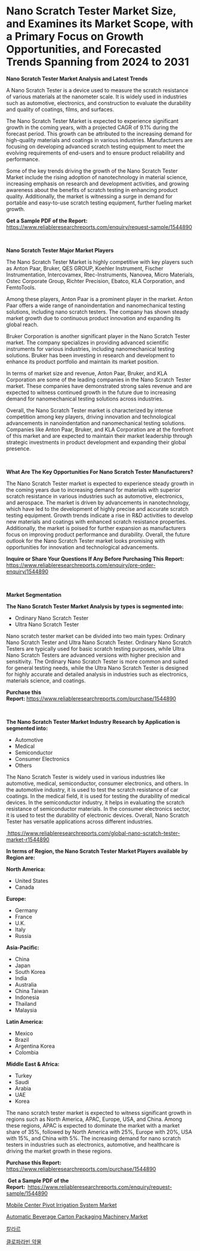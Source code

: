 <p><h1>Nano Scratch Tester Market Size, and Examines its Market Scope, with a Primary Focus on Growth Opportunities, and Forecasted Trends Spanning from 2024 to 2031</h1></p><p><strong>Nano Scratch Tester Market Analysis and Latest Trends</strong></p>
<p><p>A Nano Scratch Tester is a device used to measure the scratch resistance of various materials at the nanometer scale. It is widely used in industries such as automotive, electronics, and construction to evaluate the durability and quality of coatings, films, and surfaces.</p><p>The Nano Scratch Tester Market is expected to experience significant growth in the coming years, with a projected CAGR of 9.1% during the forecast period. This growth can be attributed to the increasing demand for high-quality materials and coatings in various industries. Manufacturers are focusing on developing advanced scratch testing equipment to meet the evolving requirements of end-users and to ensure product reliability and performance.</p><p>Some of the key trends driving the growth of the Nano Scratch Tester Market include the rising adoption of nanotechnology in material science, increasing emphasis on research and development activities, and growing awareness about the benefits of scratch testing in enhancing product quality. Additionally, the market is witnessing a surge in demand for portable and easy-to-use scratch testing equipment, further fueling market growth.</p></p>
<p><strong>Get a Sample PDF of the Report:&nbsp;</strong> <a href="https://www.reliableresearchreports.com/enquiry/request-sample/1544890">https://www.reliableresearchreports.com/enquiry/request-sample/1544890</a></p>
<p>&nbsp;</p>
<p><strong>Nano Scratch Tester Major Market Players</strong></p>
<p><p>The Nano Scratch Tester Market is highly competitive with key players such as Anton Paar, Bruker, QES GROUP, Koehler Instrument, Fischer Instrumentation, Intercovamex, Rtec-Instruments, Nanovea, Micro Materials, Ostec Corporate Group, Richter Precision, Ebatco, KLA Corporation, and FemtoTools.</p><p>Among these players, Anton Paar is a prominent player in the market. Anton Paar offers a wide range of nanoindentation and nanomechanical testing solutions, including nano scratch testers. The company has shown steady market growth due to continuous product innovation and expanding its global reach.</p><p>Bruker Corporation is another significant player in the Nano Scratch Tester market. The company specializes in providing advanced scientific instruments for various industries, including nanomechanical testing solutions. Bruker has been investing in research and development to enhance its product portfolio and maintain its market position.</p><p>In terms of market size and revenue, Anton Paar, Bruker, and KLA Corporation are some of the leading companies in the Nano Scratch Tester market. These companies have demonstrated strong sales revenue and are expected to witness continued growth in the future due to increasing demand for nanomechanical testing solutions across industries.</p><p>Overall, the Nano Scratch Tester market is characterized by intense competition among key players, driving innovation and technological advancements in nanoindentation and nanomechanical testing solutions. Companies like Anton Paar, Bruker, and KLA Corporation are at the forefront of this market and are expected to maintain their market leadership through strategic investments in product development and expanding their global presence.</p></p>
<p>&nbsp;</p>
<p><strong>What Are The Key Opportunities For Nano Scratch Tester Manufacturers?</strong></p>
<p><p>The Nano Scratch Tester market is expected to experience steady growth in the coming years due to increasing demand for materials with superior scratch resistance in various industries such as automotive, electronics, and aerospace. The market is driven by advancements in nanotechnology, which have led to the development of highly precise and accurate scratch testing equipment. Growth trends indicate a rise in R&D activities to develop new materials and coatings with enhanced scratch resistance properties. Additionally, the market is poised for further expansion as manufacturers focus on improving product performance and durability. Overall, the future outlook for the Nano Scratch Tester market looks promising with opportunities for innovation and technological advancements.</p></p>
<p><strong>Inquire or Share Your Questions If Any Before Purchasing This Report:</strong> <a href="https://www.reliableresearchreports.com/enquiry/pre-order-enquiry/1544890">https://www.reliableresearchreports.com/enquiry/pre-order-enquiry/1544890</a></p>
<p>&nbsp;</p>
<p><strong>Market Segmentation</strong></p>
<p><strong>The Nano Scratch Tester Market Analysis by types is segmented into:</strong></p>
<p><ul><li>Ordinary Nano Scratch Tester</li><li>Ultra Nano Scratch Tester</li></ul></p>
<p><p>Nano scratch tester market can be divided into two main types: Ordinary Nano Scratch Tester and Ultra Nano Scratch Tester. Ordinary Nano Scratch Testers are typically used for basic scratch testing purposes, while Ultra Nano Scratch Testers are advanced versions with higher precision and sensitivity. The Ordinary Nano Scratch Tester is more common and suited for general testing needs, while the Ultra Nano Scratch Tester is designed for highly accurate and detailed analysis in industries such as electronics, materials science, and coatings.</p></p>
<p><strong>Purchase this Report:&nbsp;</strong><a href="https://www.reliableresearchreports.com/purchase/1544890">https://www.reliableresearchreports.com/purchase/1544890</a></p>
<p>&nbsp;</p>
<p><strong>The Nano Scratch Tester Market Industry Research by Application is segmented into:</strong></p>
<p><ul><li>Automotive</li><li>Medical</li><li>Semiconductor</li><li>Consumer Electronics</li><li>Others</li></ul></p>
<p><p>The Nano Scratch Tester is widely used in various industries like automotive, medical, semiconductor, consumer electronics, and others. In the automotive industry, it is used to test the scratch resistance of car coatings. In the medical field, it is used for testing the durability of medical devices. In the semiconductor industry, it helps in evaluating the scratch resistance of semiconductor materials. In the consumer electronics sector, it is used to test the durability of electronic devices. Overall, Nano Scratch Tester has versatile applications across different industries.</p></p>
<p><a href="https://www.reliableresearchreports.com/global-nano-scratch-tester-market-r1544890">&nbsp;https://www.reliableresearchreports.com/global-nano-scratch-tester-market-r1544890</a></p>
<p><strong>In terms of Region, the Nano Scratch Tester Market Players available by Region are:</strong></p>
<p>
    <p> <strong> North America: </strong>
        <ul>
            <li>United States</li>
            <li>Canada</li>
        </ul>
        </p> 
    <p> <strong> Europe: </strong>
        <ul>
            <li>Germany</li>
            <li>France</li>
            <li>U.K.</li>
            <li>Italy</li>
            <li>Russia</li>
        </ul>
        </p> 
    <p> <strong> Asia-Pacific: </strong>
        <ul>
            <li>China</li>
            <li>Japan</li>
            <li>South Korea</li>
            <li>India</li>
            <li>Australia</li>
            <li>China Taiwan</li>
            <li>Indonesia</li>
            <li>Thailand</li>
            <li>Malaysia</li>
        </ul>
        </p> 
    <p> <strong> Latin America: </strong>
        <ul>
            <li>Mexico</li>
            <li>Brazil</li>
            <li>Argentina Korea</li>
            <li>Colombia</li>
        </ul>
        </p> 
    <p> <strong> Middle East & Africa: </strong>
        <ul>
            <li>Turkey</li>
            <li>Saudi</li>
            <li>Arabia</li>
            <li>UAE</li>
            <li>Korea</li>
        </ul>
    </p>
    </p>
<p><p>The nano scratch tester market is expected to witness significant growth in regions such as North America, APAC, Europe, USA, and China. Among these regions, APAC is expected to dominate the market with a market share of 35%, followed by North America with 25%, Europe with 20%, USA with 15%, and China with 5%. The increasing demand for nano scratch testers in industries such as electronics, automotive, and healthcare is driving the market growth in these regions.</p></p>
<p><strong>Purchase this Report: </strong><a href="https://www.reliableresearchreports.com/purchase/1544890">https://www.reliableresearchreports.com/purchase/1544890</a></p>
<p>&nbsp;<strong>Get a Sample PDF of the Report:&nbsp;&nbsp;</strong><a href="https://www.reliableresearchreports.com/enquiry/request-sample/1544890">https://www.reliableresearchreports.com/enquiry/request-sample/1544890</a></p>
<p><strong></strong></p>
<p><p><a href="https://github.com/luckyshygirl/Market-Research-Report-List-4/blob/main/mobile-center-pivot-irrigation-system-market.md">Mobile Center Pivot Irrigation System Market</a></p><p><a href="https://github.com/vimar16th/Market-Research-Report-List-4/blob/main/automatic-beverage-carton-packaging-machinery-market.md">Automatic Beverage Carton Packaging Machinery Market</a></p><p><a href="https://github.com/sougarounis/Market-Research-Report-List-3/blob/main/509421936584.md">칼라르</a></p><p><a href="https://github.com/chupp85/Market-Research-Report-List-1/blob/main/421354536583.md">클로파라빈 약물</a></p></p>